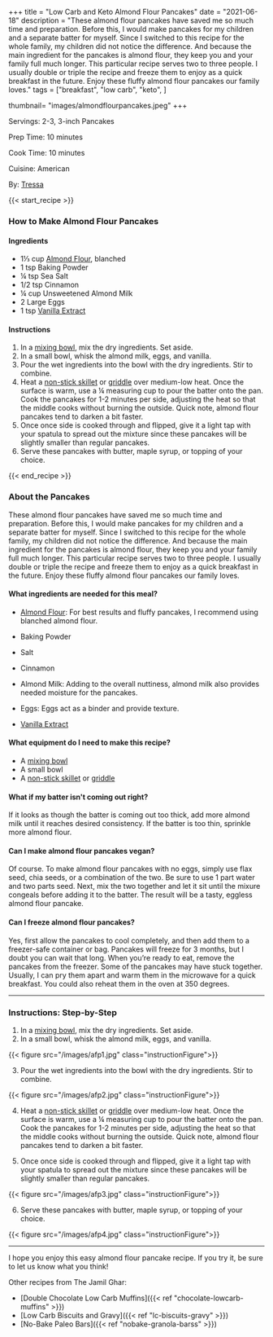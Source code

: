+++
title = "Low Carb and Keto Almond Flour Pancakes"
date = "2021-06-18"
description = "These almond flour pancakes have saved me so much time and preparation. Before this, I would make pancakes for my children and a separate batter for myself. Since I switched to this recipe for the whole family, my children did not notice the difference. And because the main ingredient for the pancakes is almond flour, they keep you and your family full much longer. This particular recipe serves two to three people. I usually double or triple the recipe and freeze them to enjoy as a quick breakfast in the future. Enjoy these fluffy almond flour pancakes our family loves."
tags = ["breakfast",
        "low carb",
        "keto",
]

thumbnail= "images/almondflourpancakes.jpeg"
+++

Servings: 2-3, 3-inch Pancakes <!--more-->

Prep Time: 10 minutes 

Cook Time: 10 minutes 

Cuisine: American 

By: [Tressa](https://www.jamilghar.com/about/)

{{< start_recipe >}}

### How to Make Almond Flour Pancakes 

#### Ingredients 

* 1⅓ cup [Almond Flour](https://amzn.to/3F38Qpi), blanched
* 1 tsp Baking Powder
* ¼ tsp Sea Salt
* 1/2 tsp Cinnamon 
* ¼ cup Unsweetened Almond Milk
* 2 Large Eggs
* 1 tsp [Vanilla Extract](https://amzn.to/313NuIU)
  
#### Instructions

1. In a [mixing bowl](https://amzn.to/3FUghPc), mix the dry ingredients. Set aside. 
2. In a small bowl, whisk the almond milk, eggs, and vanilla.
3. Pour the wet ingredients into the bowl with the dry ingredients. Stir to combine. 
4. Heat a [non-stick skillet](https://amzn.to/3xy2Mkd) or [griddle](https://amzn.to/3vFthD9) over medium-low heat. Once the surface is warm, use a ¼ measuring cup to pour the batter onto the pan. Cook the pancakes for 1-2 minutes per side, adjusting the heat so that the middle cooks without burning the outside. Quick note, almond flour pancakes tend to darken a bit faster. 
5. Once once side is cooked through and flipped, give it a light tap with your spatula to spread out the mixture since these pancakes will be slightly smaller than regular  pancakes. 
6. Serve these pancakes with butter, maple syrup, or topping of your choice.

{{< end_recipe >}}

### About the Pancakes

These almond flour pancakes have saved me so much time and preparation. Before this, I would make pancakes for my children and a separate batter for myself. Since I switched to this recipe for the whole family, my children did not notice the difference. And because the main ingredient for the pancakes is almond flour, they keep you and your family full much longer. This particular recipe serves two to three people. I usually double or triple the recipe and freeze them to enjoy as a quick breakfast in the future. Enjoy these fluffy almond flour pancakes our family loves.

#### What ingredients are needed for this meal?

* [Almond Flour](https://amzn.to/3F38Qpi): For best results and fluffy pancakes, I recommend using blanched almond flour.

* Baking Powder

* Salt 

* Cinnamon 

* Almond Milk: Adding to the overall nuttiness, almond milk also provides needed moisture for the pancakes. 

* Eggs: Eggs act as a binder and provide texture.  

* [Vanilla Extract](https://amzn.to/313NuIU)

#### What equipment do I need to make this recipe?

* A [mixing bowl](https://amzn.to/3FUghPc)
* A small bowl 
* A [non-stick skillet](https://amzn.to/3xy2Mkd) or [griddle](https://amzn.to/3vFthD9) 

#### What if my batter isn't coming out right? 

If it looks as though the batter is coming out too thick, add more almond milk until it reaches desired consistency. If the batter is too thin, sprinkle more almond flour. 

#### Can I make almond flour pancakes vegan? 

Of course. To make almond flour pancakes with no eggs, simply use flax seed, chia seeds, or a combination of the two. Be sure to use 1 part water and two parts seed. Next, mix the two together and let it sit until the mixure congeals before adding it to the batter. The result will be a tasty, eggless almond flour pancake. 

#### Can I freeze almond flour pancakes?

Yes, first allow the pancakes to cool completely, and then add them to a freezer-safe container or bag. Pancakes will freeze for 3 months, but I doubt you can wait that long. When you’re ready to eat, remove the pancakes from the freezer. Some of the pancakes may have stuck together. Usually, I can pry them apart and warm them in the microwave for a quick breakfast. You could also reheat them in the oven at 350 degrees. 

---- 

### Instructions: Step-by-Step

1. In a [mixing bowl](https://amzn.to/3FUghPc), mix the dry ingredients. Set aside. 
2. In a small bowl, whisk the almond milk, eggs, and vanilla.

{{< figure src="/images/afp1.jpg" class="instructionFigure">}}

3. Pour the wet ingredients into the bowl with the dry ingredients. Stir to combine. 

{{< figure src="/images/afp2.jpg" class="instructionFigure">}}

4. Heat a [non-stick skillet](https://amzn.to/3xy2Mkd) or [griddle](https://amzn.to/3vFthD9) over medium-low heat. Once the surface is warm, use a ¼ measuring cup to pour the batter onto the pan. Cook the pancakes for 1-2 minutes per side, adjusting the heat so that the middle cooks without burning the outside. Quick note, almond flour pancakes tend to darken a bit faster. 

5. Once once side is cooked through and flipped, give it a light tap with your spatula to spread out the mixture since these pancakes will be slightly smaller than regular  pancakes. 

{{< figure src="/images/afp3.jpg" class="instructionFigure">}}

6. Serve these pancakes with butter, maple syrup, or topping of your choice.

{{< figure src="/images/afp4.jpg" class="instructionFigure">}}

----

I hope you enjoy this easy almond flour pancake recipe. If you try it, be sure to let us know what you think!

Other recipes from The Jamil Ghar:

* [Double Chocolate Low Carb Muffins]({{< ref "chocolate-lowcarb-muffins" >}})
* [Low Carb Biscuits and Gravy]({{< ref "lc-biscuits-gravy" >}})
* [No-Bake Paleo Bars]({{< ref "nobake-granola-barss" >}})
